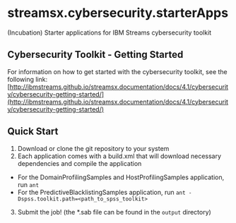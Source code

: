 # streamsx.cybersecurity.starterApps
(Incubation) Starter applications for IBM Streams cybersecurity toolkit

## Cybersecurity Toolkit - Getting Started
For information on how to get started with the cybersecurity toolkit, see the following link:
[http://ibmstreams.github.io/streamsx.documentation/docs/4.1/cybersecurity/cybersecurity-getting-started/](http://ibmstreams.github.io/streamsx.documentation/docs/4.1/cybersecurity/cybersecurity-getting-started/)

## Quick Start

 1. Download or clone the git repository to your system
 2. Each application comes with a build.xml that will download necessary dependencies and compile the application
   - For the DomainProfilingSamples and HostProfilingSamples application, run `ant`
   - For the PredictiveBlacklistingSamples application, run `ant -Dspss.toolkit.path=<path_to_spss_toolkit>`
 3. Submit the job! (the *.sab file can be found in the `output` directory)
